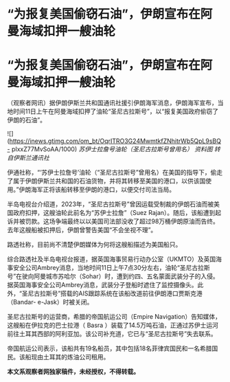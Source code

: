 # “为报复美国偷窃石油”，伊朗宣布在阿曼海域扣押一艘油轮

# “为报复美国偷窃石油”，伊朗宣布在阿曼海域扣押一艘油轮

（观察者网讯）据伊朗伊斯兰共和国通讯社援引伊朗海军消息，伊朗海军宣布，当地时间11日上午在阿曼海域扣押了油轮“圣尼古拉斯号”，以“报复美国政府偷窃了伊朗的石油”。

![](https://inews.gtimg.com/om_bt/OqrITRO3G24MwmtkfZNhitrWb5QpL9sBQ-
pIxxZ77MvSoAA/1000) _苏伊士拉詹号油轮（圣尼古拉斯号曾用名） 资料图 转自伊斯兰通讯社_

伊通社称，“‘苏伊士拉詹号’油轮（“圣尼古拉斯号”曾用名）在美国的指导下，偷走了属于伊朗伊斯兰共和国的石油货物，并将其转移至美国的港口，以供该国使用。”伊朗海军正将该船转移至伊朗的港口，以便交付司法当局。

半岛电视台介绍道，2023年，“圣尼古拉斯号”曾因运载受制裁的伊朗石油而被美国政府扣押，这艘油轮此前名为“苏伊士拉詹”（Suez
Rajan）。随后，该船遭到起诉并被罚款。这场争端最终以以美国司法部没收了超过98万桶伊朗原油而告终。去年这艘船被扣押后，伊朗曾警告美国“不会坐视不理”。

路透社称，目前尚不清楚伊朗媒体为何将这艘船描述为美国船只。

综合路透社及半岛电视台报道，据英国海事贸易行动办公室（UKMTO）及英国海事安全公司Ambrey消息，当地时间11日上午7点30分左右，油轮“圣尼古拉斯号”在驶向阿曼城市苏哈尔（Sohar）时，遭到约四、五名蒙面武装分子的入侵。据英国海事安全公司Ambrey消息，武装分子登船时遮住了监控摄像头。此外，“圣尼古拉斯号”搭载的AIS跟踪系统在该船改道前往伊朗港口贾斯克港（Bandar-
e-Jask）时被关闭。

圣尼古拉斯号的运营商，希腊的帝国航运公司（Empire Navigation）告知媒体，这艘船在伊拉克的巴士拉港（ Basra
）装载了14.5万吨石油，正通过苏伊士运河前往土耳其西部的阿利亚加。该公司补充道，它已与“圣尼古拉斯号”失去联系。

帝国航运公司表示，该船共有19名船员，其中包括18名菲律宾国民和一名希腊国民。该船现由土耳其的炼油公司租用。

**本文系观察者网独家稿件，未经授权，不得转载。**

